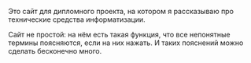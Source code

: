 Это сайт для дипломного проекта, на котором я рассказываю про технические средства информатизации.

Сайт не простой: на нём есть такая функция, что все непонятные термины поясняются, если на них нажать. И таких пояснений можно сделать бесконечно много.
